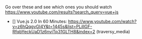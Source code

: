 Go over these and see which ones you should watch
https://www.youtube.com/results?search_query=vue+js

* [] Vue.js 2.0 In 60 Minutes: https://www.youtube.com/watch?v=z6hQqgvGI4Y&t=1445s&list=PLillGF-RfqbYeckUaD1z6nviTp31GLTH8&index=2 (traversy_media)

